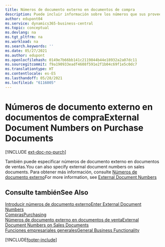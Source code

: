 ```yaml
---
title: Números de documento externo en documentos de compra
description: Puede incluir información sobre los números que sus proveedores asignan a los documentos que le envían mediante el campo N.º documento externo o el campo Su referencia. Conozca la diferencia entre los dos campos aquí.
author: edupont04
ms.service: dynamics365-business-central
ms.topic: conceptual
ms.devlang: na
ms.tgt_pltfrm: na
ms.workload: na
ms.search.keywords: ''
ms.date: 05/27/2021
ms.author: edupont
ms.openlocfilehash: 0149e7b66bb141c2119844b44e18932a2a07dc11
ms.sourcegitcommit: f9a190933eadf4608f591e2f1b04c69f1e5c0dc7
ms.translationtype: HT
ms.contentlocale: es-ES
ms.lasthandoff: 05/28/2021
ms.locfileid: "6116005"
---
```

# <a name="external-document-numbers-on-purchase-documents"></a><span data-ttu-id="78ede-104">Números de documento externo en documentos de compra</span><span class="sxs-lookup"><span data-stu-id="78ede-104">External Document Numbers on Purchase Documents</span></span>

[!INCLUDE [ext-doc-no-purch](includes/ext-doc-no-purch.md)]

<span data-ttu-id="78ede-105">También puede especificar números de documento externo en documentos de ventas.</span><span class="sxs-lookup"><span data-stu-id="78ede-105">You can also specify external document numbers on sales documents.</span></span> <span data-ttu-id="78ede-106">Para obtener más información, consulte [Números de documento externo](sales-how-invoice-sales.md#external-document-numbers)</span><span class="sxs-lookup"><span data-stu-id="78ede-106">For more information, see [External Document Numbers](sales-how-invoice-sales.md#external-document-numbers)</span></span>

## <a name="see-also"></a><span data-ttu-id="78ede-107">Consulte también</span><span class="sxs-lookup"><span data-stu-id="78ede-107">See Also</span></span>

[<span data-ttu-id="78ede-108">Introducir números de documento externo</span><span class="sxs-lookup"><span data-stu-id="78ede-108">Enter External Document Numbers</span></span>](across-enter-external-document-numbers.md)  
[<span data-ttu-id="78ede-109">Compras</span><span class="sxs-lookup"><span data-stu-id="78ede-109">Purchasing</span></span>](purchasing-manage-purchasing.md)  
[<span data-ttu-id="78ede-110">Números de documento externo en documentos de venta</span><span class="sxs-lookup"><span data-stu-id="78ede-110">External Document Numbers on Sales Documents</span></span>](sales-how-invoice-sales.md#external-document-numbers)  
[<span data-ttu-id="78ede-111">Funciones empresariales generales</span><span class="sxs-lookup"><span data-stu-id="78ede-111">General Business Functionality</span></span>](ui-across-business-areas.md)  

[!INCLUDE[footer-include](includes/footer-banner.md)]
